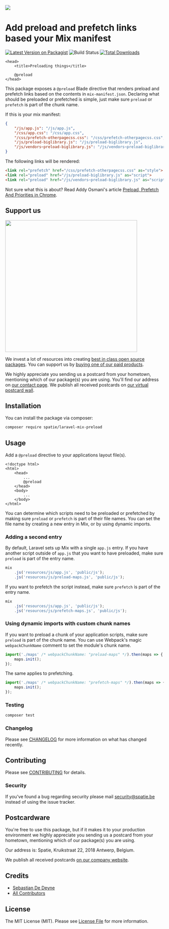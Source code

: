 
[<img src="https://github-ads.s3.eu-central-1.amazonaws.com/support-ukraine.svg?t=1" />](https://supportukrainenow.org)

# Add preload and prefetch links based your Mix manifest

[![Latest Version on Packagist](https://img.shields.io/packagist/v/spatie/laravel-mix-preload.svg?style=flat-square)](https://packagist.org/packages/spatie/laravel-mix-preload)
![Build Status](https://github.com/spatie/laravel-mix-preload/workflows/run-tests/badge.svg)
[![Total Downloads](https://img.shields.io/packagist/dt/spatie/laravel-mix-preload.svg?style=flat-square)](https://packagist.org/packages/spatie/laravel-mix-preload)

```blade
<head>
    <title>Preloading things</title>

    @preload
</head>
```

This package exposes a `@preload` Blade directive that renders preload and prefetch links based on the contents in `mix-manifest.json`. Declaring what should be preloaded or prefetched is simple, just make sure `preload` or `prefetch` is part of the chunk name.

If this is your mix manifest:

```json
{
    "/js/app.js": "/js/app.js",
    "/css/app.css": "/css/app.css",
    "/css/prefetch-otherpagecss.css": "/css/prefetch-otherpagecss.css",
    "/js/preload-biglibrary.js": "/js/preload-biglibrary.js",
    "/js/vendors~preload-biglibrary.js": "/js/vendors~preload-biglibrary.js"
}
```

The following links will be rendered:

```html
<link rel="prefetch" href="/css/prefetch-otherpagecss.css" as="style">
<link rel="preload" href="/js/preload-biglibrary.js" as="script">
<link rel="preload" href="/js/vendors~preload-biglibrary.js" as="script">
```

Not sure what this is about? Read Addy Osmani's article [Preload, Prefetch And Priorities in Chrome](https://medium.com/reloading/preload-prefetch-and-priorities-in-chrome-776165961bbf).

## Support us

[<img src="https://github-ads.s3.eu-central-1.amazonaws.com/laravel-mix-preload.jpg?t=1" width="419px" />](https://spatie.be/github-ad-click/laravel-mix-preload)

We invest a lot of resources into creating [best in class open source packages](https://spatie.be/open-source). You can support us by [buying one of our paid products](https://spatie.be/open-source/support-us).

We highly appreciate you sending us a postcard from your hometown, mentioning which of our package(s) you are using. You'll find our address on [our contact page](https://spatie.be/about-us). We publish all received postcards on [our virtual postcard wall](https://spatie.be/open-source/postcards).

## Installation

You can install the package via composer:

```bash
composer require spatie/laravel-mix-preload
```

## Usage

Add a `@preload` directive to your applications layout file(s).

```blade
<!doctype html>
<html>
    <head>
        ...
        @preload
    </head>
    <body>
        ...
    </body>
</html>
```

You can determine which scripts need to be preloaded or prefetched by making sure `preload` or `prefetch` is part of their file names. You can set the file name by creating a new entry in Mix, or by using dynamic imports.

### Adding a second entry

By default, Laravel sets up Mix with a single `app.js` entry. If you have another script outside of `app.js` that you want to have preloaded, make sure `preload` is part of the entry name.

```js
mix
    .js('resources/js/app.js', 'public/js');
    .js('resources/js/preload-maps.js', 'public/js');
```

If you want to prefetch the script instead, make sure `prefetch` is part of the entry name.

```js
mix
    .js('resources/js/app.js', 'public/js');
    .js('resources/js/prefetch-maps.js', 'public/js');
```

### Using dynamic imports with custom chunk names

If you want to preload a chunk of your application scripts, make sure `preload` is part of the chunk name. You can use Webpack's magic `webpackChunkName` comment to set the module's chunk name.

```js
import('./maps' /* webpackChunkName: "preload-maps" */).then(maps => {
    maps.init();
});
```

The same applies to prefetching.

```js
import('./maps' /* webpackChunkName: "prefetch-maps" */).then(maps => {
    maps.init();
});
```

### Testing

``` bash
composer test
```

### Changelog

Please see [CHANGELOG](CHANGELOG.md) for more information on what has changed recently.

## Contributing

Please see [CONTRIBUTING](https://github.com/spatie/.github/blob/main/CONTRIBUTING.md) for details.

### Security

If you've found a bug regarding security please mail [security@spatie.be](mailto:security@spatie.be) instead of using the issue tracker.

## Postcardware

You're free to use this package, but if it makes it to your production environment we highly appreciate you sending us a postcard from your hometown, mentioning which of our package(s) you are using.

Our address is: Spatie, Kruikstraat 22, 2018 Antwerp, Belgium.

We publish all received postcards [on our company website](https://spatie.be/en/opensource/postcards).

## Credits

- [Sebastian De Deyne](https://github.com/sebastiandedeyne)
- [All Contributors](../../contributors)

## License

The MIT License (MIT). Please see [License File](LICENSE.md) for more information.
